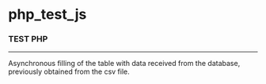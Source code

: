 # php_test_js
<H3>TEST PHP</H3>
<hr>
<div>
Asynchronous filling of the table with data received from the database, previously obtained from the csv file.
</div>
